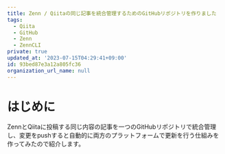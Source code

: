 ```yaml
---
title: Zenn / Qiitaの同じ記事を統合管理するためのGitHubリポジトリを作りました
tags:
  - Qiita
  - GitHub
  - Zenn
  - ZennCLI
private: true
updated_at: '2023-07-15T04:29:41+09:00'
id: 93bed87e3a12a805fc36
organization_url_name: null
---
```


# はじめに

ZennとQiitaに投稿する同じ内容の記事を一つのGitHubリポジトリで統合管理し、変更をpushすると自動的に両方のプラットフォームで更新を行う仕組みを作ってみたので紹介します。
